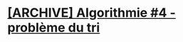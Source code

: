# [[ARCHIVE] Algorithmie #4 - problème du tri](https://www.youtube.com/watch?v=li3_V_72gtI&list=PLrSOXFDHBtfG0Fb0g--43a0b47e9hrwlB&index=4)